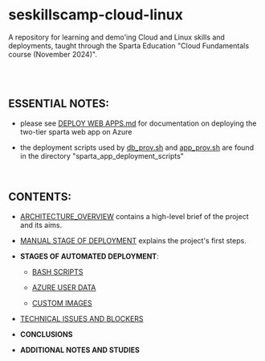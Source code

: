 # seskillscamp-cloud-linux
A repository for learning and demo'ing Cloud and Linux skills and deployments, taught through the Sparta Education "Cloud Fundamentals course (November 2024)". 

<br>
<br>

## ESSENTIAL NOTES:

- please see [DEPLOY WEB APPS.md](<DEPLOY WEB APPS.md>) for documentation on deploying the two-tier sparta web app on Azure

- the deployment scripts used by [db_prov.sh](sparta_app_deployment_scripts/db_prov.sh) and [app_prov.sh](sparta_app_deployment_scripts/app_prov.sh) are found in the directory "sparta_app_deployment_scripts"

<br>

## CONTENTS:

- [ARCHITECTURE_OVERVIEW](documentation/ARCHITECTURE_OVERVIEW.md) contains a high-level brief of the project and its aims.

- [MANUAL STAGE OF DEPLOYMENT](documentation/MANUAL_STAGE_OF_DEPLOYMENT.md) explains the project's first steps.

- **STAGES OF AUTOMATED DEPLOYMENT**:
  
    - [BASH SCRIPTS](documentation/BASH_SCRIPTS.md)

    - [AZURE USER DATA](documentation/AZURE_USER_DATA.md)

    - [CUSTOM IMAGES](documentation/CUSTOM_IMAGES.md)

- [TECHNICAL ISSUES AND BLOCKERS](documentation/TECHNICAL_HURDLES_AND_BLOCKERS.md)

- **CONCLUSIONS**

- **ADDITIONAL NOTES AND STUDIES**


